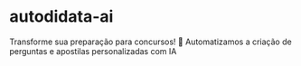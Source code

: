 # autodidata-ai
Transforme sua preparação para concursos! 📘 Automatizamos a criação de perguntas e apostilas personalizadas com IA
